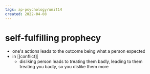 ```yaml
---
tags: ap-psychology/unit14 
created: 2022-04-08
---
```


# self-fulfilling prophecy

- one's actions leads to the outcome being what a person expected
- in [[conflict]]
	- disliking person leads to treating them badly, leading to them treating you badly, so you dislike them more

<!---->